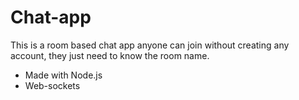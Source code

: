 # Chat-app

This is a room based chat app anyone can join without creating any account, they just need to know the room name.

- Made with Node.js
- Web-sockets
